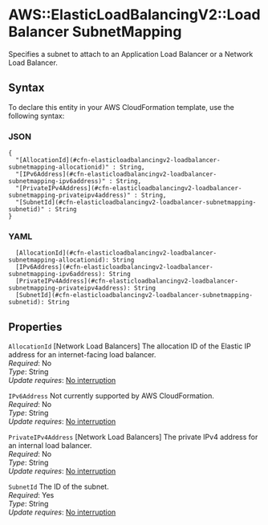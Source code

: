 # AWS::ElasticLoadBalancingV2::LoadBalancer SubnetMapping<a name="aws-properties-elasticloadbalancingv2-loadbalancer-subnetmapping"></a>

Specifies a subnet to attach to an Application Load Balancer or a Network Load Balancer\.

## Syntax<a name="aws-properties-elasticloadbalancingv2-loadbalancer-subnetmapping-syntax"></a>

To declare this entity in your AWS CloudFormation template, use the following syntax:

### JSON<a name="aws-properties-elasticloadbalancingv2-loadbalancer-subnetmapping-syntax.json"></a>

```
{
  "[AllocationId](#cfn-elasticloadbalancingv2-loadbalancer-subnetmapping-allocationid)" : String,
  "[IPv6Address](#cfn-elasticloadbalancingv2-loadbalancer-subnetmapping-ipv6address)" : String,
  "[PrivateIPv4Address](#cfn-elasticloadbalancingv2-loadbalancer-subnetmapping-privateipv4address)" : String,
  "[SubnetId](#cfn-elasticloadbalancingv2-loadbalancer-subnetmapping-subnetid)" : String
}
```

### YAML<a name="aws-properties-elasticloadbalancingv2-loadbalancer-subnetmapping-syntax.yaml"></a>

```
  [AllocationId](#cfn-elasticloadbalancingv2-loadbalancer-subnetmapping-allocationid): String
  [IPv6Address](#cfn-elasticloadbalancingv2-loadbalancer-subnetmapping-ipv6address): String
  [PrivateIPv4Address](#cfn-elasticloadbalancingv2-loadbalancer-subnetmapping-privateipv4address): String
  [SubnetId](#cfn-elasticloadbalancingv2-loadbalancer-subnetmapping-subnetid): String
```

## Properties<a name="aws-properties-elasticloadbalancingv2-loadbalancer-subnetmapping-properties"></a>

`AllocationId`  <a name="cfn-elasticloadbalancingv2-loadbalancer-subnetmapping-allocationid"></a>
\[Network Load Balancers\] The allocation ID of the Elastic IP address for an internet\-facing load balancer\.  
*Required*: No  
*Type*: String  
*Update requires*: [No interruption](https://docs.aws.amazon.com/AWSCloudFormation/latest/UserGuide/using-cfn-updating-stacks-update-behaviors.html#update-no-interrupt)

`IPv6Address`  <a name="cfn-elasticloadbalancingv2-loadbalancer-subnetmapping-ipv6address"></a>
Not currently supported by AWS CloudFormation\.  
*Required*: No  
*Type*: String  
*Update requires*: [No interruption](https://docs.aws.amazon.com/AWSCloudFormation/latest/UserGuide/using-cfn-updating-stacks-update-behaviors.html#update-no-interrupt)

`PrivateIPv4Address`  <a name="cfn-elasticloadbalancingv2-loadbalancer-subnetmapping-privateipv4address"></a>
\[Network Load Balancers\] The private IPv4 address for an internal load balancer\.  
*Required*: No  
*Type*: String  
*Update requires*: [No interruption](https://docs.aws.amazon.com/AWSCloudFormation/latest/UserGuide/using-cfn-updating-stacks-update-behaviors.html#update-no-interrupt)

`SubnetId`  <a name="cfn-elasticloadbalancingv2-loadbalancer-subnetmapping-subnetid"></a>
The ID of the subnet\.  
*Required*: Yes  
*Type*: String  
*Update requires*: [No interruption](https://docs.aws.amazon.com/AWSCloudFormation/latest/UserGuide/using-cfn-updating-stacks-update-behaviors.html#update-no-interrupt)